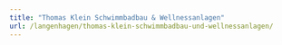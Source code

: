 ```yaml
---
title: "Thomas Klein Schwimmbadbau & Wellnessanlagen"
url: /langenhagen/thomas-klein-schwimmbadbau-und-wellnessanlagen/
---
```

